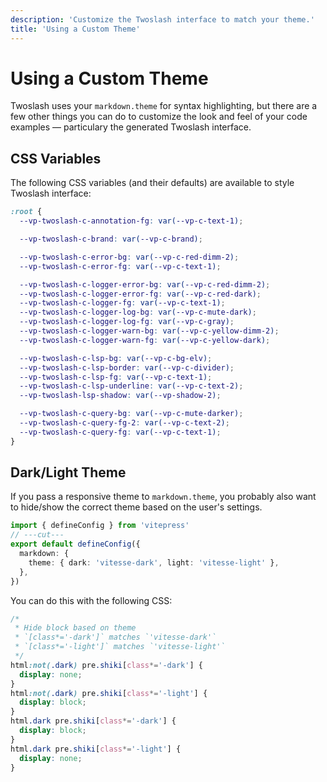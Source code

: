 ```yaml
---
description: 'Customize the Twoslash interface to match your theme.'
title: 'Using a Custom Theme'
---
```


# Using a Custom Theme

Twoslash uses your `markdown.theme` for syntax highlighting, but there are a few other things you can do to customize the look and feel of your code examples — particulary the generated Twoslash interface.

## CSS Variables

The following CSS variables (and their defaults) are available to style Twoslash interface:

```css
:root {
  --vp-twoslash-c-annotation-fg: var(--vp-c-text-1);

  --vp-twoslash-c-brand: var(--vp-c-brand);

  --vp-twoslash-c-error-bg: var(--vp-c-red-dimm-2);
  --vp-twoslash-c-error-fg: var(--vp-c-text-1);

  --vp-twoslash-c-logger-error-bg: var(--vp-c-red-dimm-2);
  --vp-twoslash-c-logger-error-fg: var(--vp-c-red-dark);
  --vp-twoslash-c-logger-fg: var(--vp-c-text-1);
  --vp-twoslash-c-logger-log-bg: var(--vp-c-mute-dark);
  --vp-twoslash-c-logger-log-fg: var(--vp-c-gray);
  --vp-twoslash-c-logger-warn-bg: var(--vp-c-yellow-dimm-2);
  --vp-twoslash-c-logger-warn-fg: var(--vp-c-yellow-dark);

  --vp-twoslash-c-lsp-bg: var(--vp-c-bg-elv);
  --vp-twoslash-c-lsp-border: var(--vp-c-divider);
  --vp-twoslash-c-lsp-fg: var(--vp-c-text-1);
  --vp-twoslash-c-lsp-underline: var(--vp-c-text-2);
  --vp-twoslash-lsp-shadow: var(--vp-shadow-2);

  --vp-twoslash-c-query-bg: var(--vp-c-mute-darker);
  --vp-twoslash-c-query-fg-2: var(--vp-c-text-2);
  --vp-twoslash-c-query-fg: var(--vp-c-text-1);
}
```

## Dark/Light Theme

If you pass a responsive theme to `markdown.theme`, you probably also want to hide/show the correct theme based on the user's settings.

```ts twoslash
import { defineConfig } from 'vitepress'
// ---cut---
export default defineConfig({
  markdown: {
    theme: { dark: 'vitesse-dark', light: 'vitesse-light' },
  },
})
```

You can do this with the following CSS:

```css
/*
 * Hide block based on theme
 * `[class*='-dark']` matches `'vitesse-dark'`
 * `[class*='-light']` matches `'vitesse-light'`
 */
html:not(.dark) pre.shiki[class*='-dark'] {
  display: none;
}
html:not(.dark) pre.shiki[class*='-light'] {
  display: block;
}
html.dark pre.shiki[class*='-dark'] {
  display: block;
}
html.dark pre.shiki[class*='-light'] {
  display: none;
}
```
